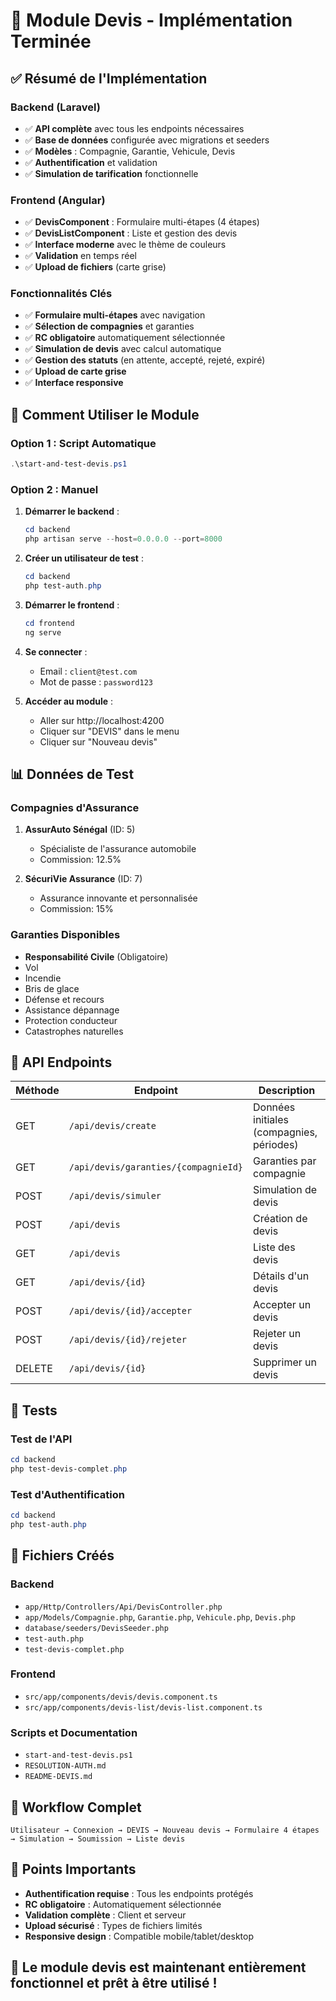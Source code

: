 # 🎉 Module Devis - Implémentation Terminée

## ✅ **Résumé de l'Implémentation**

### **Backend (Laravel)**
- ✅ **API complète** avec tous les endpoints nécessaires
- ✅ **Base de données** configurée avec migrations et seeders
- ✅ **Modèles** : Compagnie, Garantie, Vehicule, Devis
- ✅ **Authentification** et validation
- ✅ **Simulation de tarification** fonctionnelle

### **Frontend (Angular)**
- ✅ **DevisComponent** : Formulaire multi-étapes (4 étapes)
- ✅ **DevisListComponent** : Liste et gestion des devis
- ✅ **Interface moderne** avec le thème de couleurs
- ✅ **Validation** en temps réel
- ✅ **Upload de fichiers** (carte grise)

### **Fonctionnalités Clés**
- ✅ **Formulaire multi-étapes** avec navigation
- ✅ **Sélection de compagnies** et garanties
- ✅ **RC obligatoire** automatiquement sélectionnée
- ✅ **Simulation de devis** avec calcul automatique
- ✅ **Gestion des statuts** (en attente, accepté, rejeté, expiré)
- ✅ **Upload de carte grise**
- ✅ **Interface responsive**

## 🚀 **Comment Utiliser le Module**

### **Option 1 : Script Automatique**
```powershell
.\start-and-test-devis.ps1
```

### **Option 2 : Manuel**
1. **Démarrer le backend** :
   ```powershell
   cd backend
   php artisan serve --host=0.0.0.0 --port=8000
   ```

2. **Créer un utilisateur de test** :
   ```powershell
   cd backend
   php test-auth.php
   ```

3. **Démarrer le frontend** :
   ```powershell
   cd frontend
   ng serve
   ```

4. **Se connecter** :
   - Email : `client@test.com`
   - Mot de passe : `password123`

5. **Accéder au module** :
   - Aller sur http://localhost:4200
   - Cliquer sur "DEVIS" dans le menu
   - Cliquer sur "Nouveau devis"

## 📊 **Données de Test**

### **Compagnies d'Assurance**
1. **AssurAuto Sénégal** (ID: 5)
   - Spécialiste de l'assurance automobile
   - Commission: 12.5%

2. **SécuriVie Assurance** (ID: 7)
   - Assurance innovante et personnalisée
   - Commission: 15%

### **Garanties Disponibles**
- **Responsabilité Civile** (Obligatoire)
- Vol
- Incendie
- Bris de glace
- Défense et recours
- Assistance dépannage
- Protection conducteur
- Catastrophes naturelles

## 🔌 **API Endpoints**

| Méthode | Endpoint | Description |
|---------|----------|-------------|
| GET | `/api/devis/create` | Données initiales (compagnies, périodes) |
| GET | `/api/devis/garanties/{compagnieId}` | Garanties par compagnie |
| POST | `/api/devis/simuler` | Simulation de devis |
| POST | `/api/devis` | Création de devis |
| GET | `/api/devis` | Liste des devis |
| GET | `/api/devis/{id}` | Détails d'un devis |
| POST | `/api/devis/{id}/accepter` | Accepter un devis |
| POST | `/api/devis/{id}/rejeter` | Rejeter un devis |
| DELETE | `/api/devis/{id}` | Supprimer un devis |

## 🧪 **Tests**

### **Test de l'API**
```powershell
cd backend
php test-devis-complet.php
```

### **Test d'Authentification**
```powershell
cd backend
php test-auth.php
```

## 📁 **Fichiers Créés**

### **Backend**
- `app/Http/Controllers/Api/DevisController.php`
- `app/Models/Compagnie.php`, `Garantie.php`, `Vehicule.php`, `Devis.php`
- `database/seeders/DevisSeeder.php`
- `test-auth.php`
- `test-devis-complet.php`

### **Frontend**
- `src/app/components/devis/devis.component.ts`
- `src/app/components/devis-list/devis-list.component.ts`

### **Scripts et Documentation**
- `start-and-test-devis.ps1`
- `RESOLUTION-AUTH.md`
- `README-DEVIS.md`

## 🎯 **Workflow Complet**

```
Utilisateur → Connexion → DEVIS → Nouveau devis → Formulaire 4 étapes → Simulation → Soumission → Liste devis
```

## 🚨 **Points Importants**

- **Authentification requise** : Tous les endpoints protégés
- **RC obligatoire** : Automatiquement sélectionnée
- **Validation complète** : Client et serveur
- **Upload sécurisé** : Types de fichiers limités
- **Responsive design** : Compatible mobile/tablet/desktop

## 🎉 **Le module devis est maintenant entièrement fonctionnel et prêt à être utilisé !**
